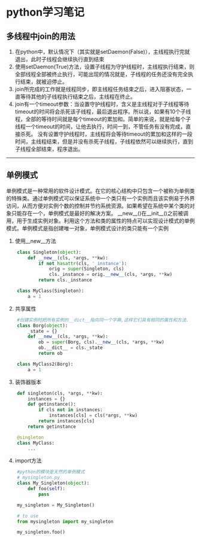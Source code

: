 # python学习笔记
## 多线程中join的用法 
1. 在python中，默认情况下（其实就是setDaemon(False)），主线程执行完就退出，此时子线程会继续执行直到结束
2. 使用setDaemon(True)方法，设置子线程为守护线程时，主线程执行结束，则全部线程全部被终止执行，可能出现的情况就是，子线程的任务还没有完全执行结束，就被迫停止。
3. join所完成的工作就是线程同步，即主线程任务结束之后，进入阻塞状态，一直等待其他的子线程执行结束之后，主线程在终止。
4. join有一个timeout参数：当设置守护线程时，含义是主线程对于子线程等待timeout的时间将会杀死该子线程，最后退出程序。所以说，如果有10个子线程，全部的等待时间就是每个timeout的累加和。简单的来说，就是给每个子线程一个timeout的时间，让他去执行，时间一到，不管任务有没有完成，直接杀死。
没有设置守护线程时，主线程将会等待timeout的累加和这样的一段时间，主线程结束，但是并没有杀死子线程，子线程依然可以继续执行，直到子线程全部结束，程序退出。
----
## 单例模式
单例模式是一种常用的软件设计模式。在它的核心结构中只包含一个被称为单例类的特殊类。通过单例模式可以保证系统中一个类只有一个实例而且该实例易于外界访问，从而方便对实例个数的控制并节约系统资源。如果希望在系统中某个类的对象只能存在一个，单例模式是最好的解决方案。
\_\_new\_\_()在__init__()之前被调用，用于生成实例对象。利用这个方法和类的属性的特点可以实现设计模式的单例模式。单例模式是指创建唯一对象，单例模式设计的类只能有一个实例
1. 使用__new__方法
```python     
    class Singleton(object):
        def __new__(cls, *args, **kw):
            if not hasattr(cls, '_instance'):
                orig = super(Singleton, cls)
                cls._instance = orig.__new__(cls, *args, **kw)
            return cls._instance

    class MyClass(Singleton):
        a = 1
```
2. 共享属性

```python
    #创建实例时把所有实例的__dict__指向同一个字典,这样它们具有相同的属性和方法.     
    class Borg(object):
        _state = {}
        def __new__(cls, *args, **kw):
            ob = super(Borg, cls).__new__(cls, *args, **kw)
            ob.__dict__ = cls._state
            return ob

    class MyClass2(Borg):
        a = 1
```
3. 装饰器版本
```python    
    def singleton(cls, *args, **kw):
        instances = {}
        def getinstance():
            if cls not in instances:
                instances[cls] = cls(*args, **kw)
            return instances[cls]
        return getinstance

    @singleton
    class MyClass:
        ...
```
4. import方法
```python
    #python的模块是天然的单例模式
    # mysingleton.py
    class My_Singleton(object):
        def foo(self):
            pass

    my_singleton = My_Singleton()

    # to use
    from mysingleton import my_singleton

    my_singleton.foo()
```     
